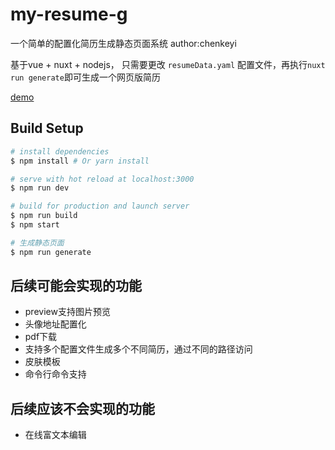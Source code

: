 # my-resume-g

一个简单的配置化简历生成静态页面系统 author:chenkeyi

基于vue + nuxt + nodejs， 只需要更改 `resumeData.yaml` 配置文件，再执行`nuxt run generate`即可生成一个网页版简历

[demo](https://cky917.github.io/my-resume-g/dist/)

## Build Setup

``` bash
# install dependencies
$ npm install # Or yarn install

# serve with hot reload at localhost:3000
$ npm run dev

# build for production and launch server
$ npm run build
$ npm start

# 生成静态页面
$ npm run generate
```

## 后续可能会实现的功能

- preview支持图片预览
- 头像地址配置化
- pdf下载
- 支持多个配置文件生成多个不同简历，通过不同的路径访问
- 皮肤模板
- 命令行命令支持

## 后续应该不会实现的功能

- 在线富文本编辑
